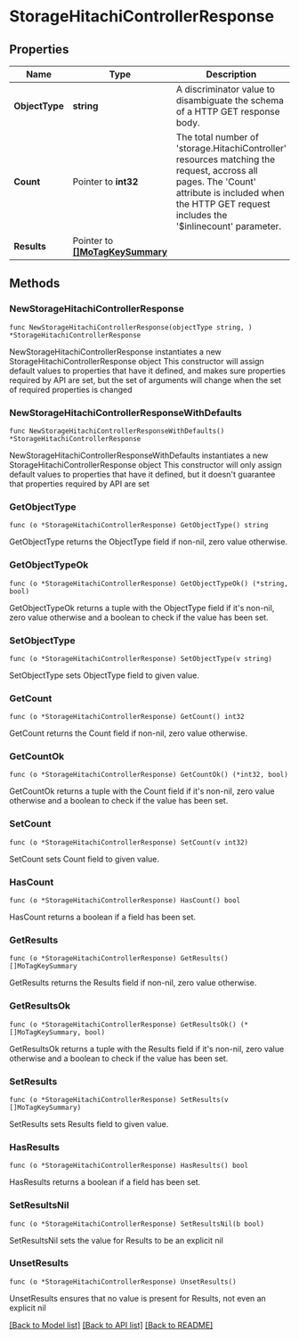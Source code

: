 # StorageHitachiControllerResponse

## Properties

Name | Type | Description | Notes
------------ | ------------- | ------------- | -------------
**ObjectType** | **string** | A discriminator value to disambiguate the schema of a HTTP GET response body. | 
**Count** | Pointer to **int32** | The total number of &#39;storage.HitachiController&#39; resources matching the request, accross all pages. The &#39;Count&#39; attribute is included when the HTTP GET request includes the &#39;$inlinecount&#39; parameter. | [optional] 
**Results** | Pointer to [**[]MoTagKeySummary**](MoTagKeySummary.md) |  | [optional] 

## Methods

### NewStorageHitachiControllerResponse

`func NewStorageHitachiControllerResponse(objectType string, ) *StorageHitachiControllerResponse`

NewStorageHitachiControllerResponse instantiates a new StorageHitachiControllerResponse object
This constructor will assign default values to properties that have it defined,
and makes sure properties required by API are set, but the set of arguments
will change when the set of required properties is changed

### NewStorageHitachiControllerResponseWithDefaults

`func NewStorageHitachiControllerResponseWithDefaults() *StorageHitachiControllerResponse`

NewStorageHitachiControllerResponseWithDefaults instantiates a new StorageHitachiControllerResponse object
This constructor will only assign default values to properties that have it defined,
but it doesn't guarantee that properties required by API are set

### GetObjectType

`func (o *StorageHitachiControllerResponse) GetObjectType() string`

GetObjectType returns the ObjectType field if non-nil, zero value otherwise.

### GetObjectTypeOk

`func (o *StorageHitachiControllerResponse) GetObjectTypeOk() (*string, bool)`

GetObjectTypeOk returns a tuple with the ObjectType field if it's non-nil, zero value otherwise
and a boolean to check if the value has been set.

### SetObjectType

`func (o *StorageHitachiControllerResponse) SetObjectType(v string)`

SetObjectType sets ObjectType field to given value.


### GetCount

`func (o *StorageHitachiControllerResponse) GetCount() int32`

GetCount returns the Count field if non-nil, zero value otherwise.

### GetCountOk

`func (o *StorageHitachiControllerResponse) GetCountOk() (*int32, bool)`

GetCountOk returns a tuple with the Count field if it's non-nil, zero value otherwise
and a boolean to check if the value has been set.

### SetCount

`func (o *StorageHitachiControllerResponse) SetCount(v int32)`

SetCount sets Count field to given value.

### HasCount

`func (o *StorageHitachiControllerResponse) HasCount() bool`

HasCount returns a boolean if a field has been set.

### GetResults

`func (o *StorageHitachiControllerResponse) GetResults() []MoTagKeySummary`

GetResults returns the Results field if non-nil, zero value otherwise.

### GetResultsOk

`func (o *StorageHitachiControllerResponse) GetResultsOk() (*[]MoTagKeySummary, bool)`

GetResultsOk returns a tuple with the Results field if it's non-nil, zero value otherwise
and a boolean to check if the value has been set.

### SetResults

`func (o *StorageHitachiControllerResponse) SetResults(v []MoTagKeySummary)`

SetResults sets Results field to given value.

### HasResults

`func (o *StorageHitachiControllerResponse) HasResults() bool`

HasResults returns a boolean if a field has been set.

### SetResultsNil

`func (o *StorageHitachiControllerResponse) SetResultsNil(b bool)`

 SetResultsNil sets the value for Results to be an explicit nil

### UnsetResults
`func (o *StorageHitachiControllerResponse) UnsetResults()`

UnsetResults ensures that no value is present for Results, not even an explicit nil

[[Back to Model list]](../README.md#documentation-for-models) [[Back to API list]](../README.md#documentation-for-api-endpoints) [[Back to README]](../README.md)


